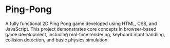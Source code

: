 # Ping-Pong
A fully functional 2D Ping Pong game developed using HTML, CSS, and JavaScript. This project demonstrates core concepts in browser-based game development, including real-time rendering, keyboard input handling, collision detection, and basic physics simulation.
